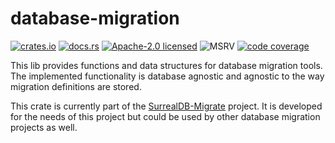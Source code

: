 # database-migration

[![crates.io][crates-badge]][crates-url]
[![docs.rs][docs-badge]][docs-url]
[![Apache-2.0 licensed][license-badge]][license-url]
![MSRV][msrv-badge]
[![code coverage][code-coverage-badge]][code-coverage-url]

This lib provides functions and data structures for database migration tools. The implemented
functionality is database agnostic and agnostic to the way migration definitions are stored.

This crate is currently part of the [SurrealDB-Migrate] project. It is developed for the needs of
this project but could be used by other database migration projects as well.


<!-- Badges and related URLs --> 

[crates-badge]: https://img.shields.io/crates/v/database-migration.svg

[crates-url]: https://crates.io/crates/database-migration

[docs-badge]: https://docs.rs/database-migration/badge.svg

[docs-url]: https://docs.rs/database-migration

[license-badge]: https://img.shields.io/github/license/innoave/surrealdb-migrate?color=blue

[license-url]: https://github.com/innoave/surrealdb-migrate/blob/main/LICENSE

[msrv-badge]: https://img.shields.io/crates/msrv/database-migration?color=chocolate

[code-coverage-badge]: https://codecov.io/github/innoave/surrealdb-migrate/graph/badge.svg?token=o0w7R7J0Op

[code-coverage-url]: https://codecov.io/github/innoave/surrealdb-migrate


<!-- External Links -->

[SurrealDB-Migrate]: https://github.com/innoave/surrealdb-migrate
